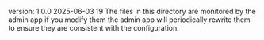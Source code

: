 version: 1.0.0 2025-06-03 19
The files in this directory are monitored by the admin app if you modify them the admin app will periodically rewrite them to ensure they are consistent with the configuration.